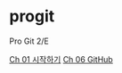 # progit
Pro Git 2/E

[Ch 01 시작하기](https://github.com/gmyou/progit/wiki/Ch-01-%EC%8B%9C%EC%9E%91%ED%95%98%EA%B8%B0)
[Ch 06 GitHub](https://github.com/gmyou/progit/wiki/Ch-06-GitHub)

